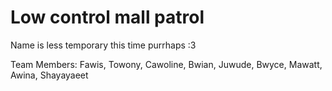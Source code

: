 # Low control mall patrol
Name is less temporary this time purrhaps :3
 
Team Members: Fawis, Towony, Cawoline, Bwian, Juwude, Bwyce, Mawatt, Awina, Shayayaeet
